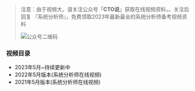 > 注意：由于视频大，请关注公众号「**CTO说**」获取在线视频资料，。关注后回复  『系统分析师』，免费领取2023年最新最全的系统分析师备考视频资料
>
> ![公众号二维码](https://cdn-static.uoko.com/qrcode.jpg)
>

### 视频目录
 - 2023年5月~持续更新中
 - 2022年5月版本(系统分析师在线视频)
 - 2021年5月版本(系统分析师在线视频)
